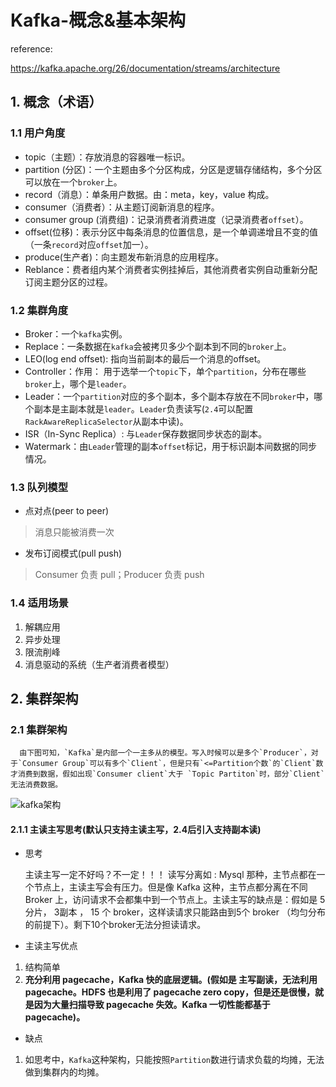# Kafka-概念&基本架构

reference:

 https://kafka.apache.org/26/documentation/streams/architecture

## 1. 概念（术语）

### 1.1 用户角度

- topic（主题）：存放消息的容器唯一标识。
- partition (分区)：一个主题由多个分区构成，分区是逻辑存储结构，多个分区可以放在一个`broker`上。
- record（消息）：单条用户数据。由：meta，key，value 构成。
- consumer（消费者）：从主题订阅新消息的程序。
- consumer group (消费组)：记录消费者消费进度（记录消费者`offset`）。
- offset(位移)：表示分区中每条消息的位置信息，是一个单调递增且不变的值（一条`record`对应`offset`加一）。
- produce(生产者)：向主题发布新消息的应用程序。
- Reblance：费者组内某个消费者实例挂掉后，其他消费者实例自动重新分配订阅主题分区的过程。

### 1.2 集群角度

- Broker：一个`kafka`实例。
- Replace：一条数据在`kafka`会被拷贝多少个副本到不同的`broker`上。
- LEO(log end offset): 指向当前副本的最后一个消息的offset。
- Controller：作用： 用于选举一个`topic`下，单个`partition`，分布在哪些`broker`上，哪个是`leader`。
- Leader：一个`partition`对应的多个副本，多个副本存放在不同`broker`中，哪个副本是主副本就是`leader`。`Leader`负责读写(`2.4`可以配置`RackAwareReplicaSelector`从副本中读)。
- ISR（In-Sync Replica）:  与`Leader`保存数据同步状态的副本。
- Watermark：由`Leader`管理的副本`offset`标记，用于标识副本间数据的同步情况。

### 1.3 队列模型

- 点对点(peer to peer)

> 消息只能被消费一次

- 发布订阅模式(pull push)

> Consumer 负责 pull；Producer 负责 push

### 1.4 适用场景

1. 解耦应用
2. 异步处理
3. 限流削峰
4. 消息驱动的系统（生产者消费者模型）

## 2. 集群架构

### 2.1 集群架构

      由下图可知，`Kafka`是内部一个一主多从的模型。写入时候可以是多个`Producer`，对于`Consumer Group`可以有多个`Client`，但是只有`<=Partition个数`的`Client`数才消费到数据，假如出现`Consumer client`大于 `Topic Partiton`时，部分`Client`无法消费数据。



![kafka架构](https://github.com/Whojohn/learn/blob/master/kafkalearn/docs/pic/kafak_architecture.svg?raw=true)

#### 2.1.1 主读主写思考(默认只支持主读主写，2.4后引入支持副本读)

- 思考

  主读主写一定不好吗？不一定！！！ 读写分离如 : Mysql 那种，主节点都在一个节点上，主读主写会有压力。但是像 Kafka 这种，主节点都分离在不同 Broker 上，访问请求不会都集中到一个节点上。主读主写的缺点是：假如是 5 分片， 3副本 ， 15 个 broker，这样读请求只能路由到5个 broker （均匀分布的前提下）。剩下10个broker无法分担读请求。

- 主读主写优点

1. 结构简单
2. **充分利用 pagecache，Kafka 快的底层逻辑。(假如是 主写副读，无法利用 pagecache。HDFS 也是利用了 pagecache zero copy，但是还是很慢，就是因为大量扫描导致 pagecache 失效。Kafka 一切性能都基于 pagecache)。**

- 缺点

1. 如思考中，`Kafka`这种架构，只能按照`Partition`数进行请求负载的均摊，无法做到集群内的均摊。